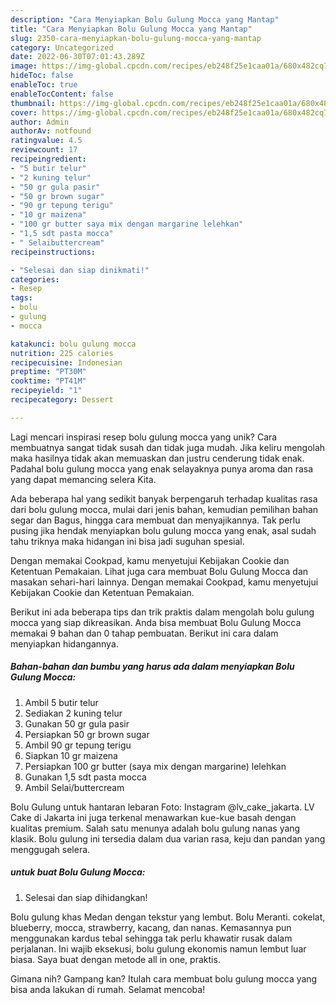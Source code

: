 ```yaml
---
description: "Cara Menyiapkan Bolu Gulung Mocca yang Mantap"
title: "Cara Menyiapkan Bolu Gulung Mocca yang Mantap"
slug: 2350-cara-menyiapkan-bolu-gulung-mocca-yang-mantap
category: Uncategorized
date: 2022-06-30T07:01:43.289Z
image: https://img-global.cpcdn.com/recipes/eb248f25e1caa01a/680x482cq70/bolu-gulung-mocca-foto-resep-utama.jpg
hideToc: false
enableToc: true
enableTocContent: false
thumbnail: https://img-global.cpcdn.com/recipes/eb248f25e1caa01a/680x482cq70/bolu-gulung-mocca-foto-resep-utama.jpg
cover: https://img-global.cpcdn.com/recipes/eb248f25e1caa01a/680x482cq70/bolu-gulung-mocca-foto-resep-utama.jpg
author: Admin
authorAv: notfound
ratingvalue: 4.5
reviewcount: 17
recipeingredient:
- "5 butir telur"
- "2 kuning telur"
- "50 gr gula pasir"
- "50 gr brown sugar"
- "90 gr tepung terigu"
- "10 gr maizena"
- "100 gr butter saya mix dengan margarine lelehkan"
- "1,5 sdt pasta mocca"
- " Selaibuttercream"
recipeinstructions:

- "Selesai dan siap dinikmati!"
categories:
- Resep
tags:
- bolu
- gulung
- mocca

katakunci: bolu gulung mocca 
nutrition: 225 calories
recipecuisine: Indonesian
preptime: "PT30M"
cooktime: "PT41M"
recipeyield: "1"
recipecategory: Dessert

---
```





Lagi mencari inspirasi resep bolu gulung mocca yang unik? Cara membuatnya sangat tidak susah dan tidak juga mudah. Jika keliru mengolah maka hasilnya tidak akan memuaskan dan justru cenderung tidak enak. Padahal bolu gulung mocca yang enak selayaknya punya aroma dan rasa yang dapat memancing selera Kita.





Ada beberapa hal yang sedikit banyak berpengaruh terhadap kualitas rasa dari bolu gulung mocca, mulai dari jenis bahan, kemudian pemilihan bahan segar dan Bagus, hingga cara membuat dan menyajikannya. Tak perlu pusing jika hendak menyiapkan bolu gulung mocca yang enak,      asal sudah tahu triknya maka hidangan ini bisa jadi suguhan spesial.














Dengan memakai Cookpad, kamu menyetujui Kebijakan Cookie dan Ketentuan Pemakaian. Lihat juga cara membuat Bolu Gulung Mocca dan masakan sehari-hari lainnya. Dengan memakai Cookpad, kamu menyetujui Kebijakan Cookie dan Ketentuan Pemakaian.






Berikut ini ada beberapa tips dan trik praktis dalam mengolah bolu gulung mocca yang siap dikreasikan. Anda bisa membuat Bolu Gulung Mocca memakai 9 bahan dan 0 tahap pembuatan. Berikut ini cara dalam menyiapkan hidangannya.

<!--inarticleads1-->

##### Bahan-bahan dan bumbu yang harus ada dalam menyiapkan Bolu Gulung Mocca:

1. Ambil 5 butir telur
1. Sediakan 2 kuning telur
1. Gunakan 50 gr gula pasir
1. Persiapkan 50 gr brown sugar
1. Ambil 90 gr tepung terigu
1. Siapkan 10 gr maizena
1. Persiapkan 100 gr butter (saya mix dengan margarine) lelehkan
1. Gunakan 1,5 sdt pasta mocca
1. Ambil  Selai/buttercream


Bolu Gulung untuk hantaran lebaran Foto: Instagram @lv_cake_jakarta. LV Cake di Jakarta ini juga terkenal menawarkan kue-kue basah dengan kualitas premium. Salah satu menunya adalah bolu gulung nanas yang klasik. Bolu gulung ini tersedia dalam dua varian rasa, keju dan pandan yang menggugah selera. 

<!--inarticleads2-->

#####  untuk buat Bolu Gulung Mocca:


1. Selesai dan siap dihidangkan!

Bolu gulung khas Medan dengan tekstur yang lembut. Bolu Meranti. cokelat, blueberry, mocca, strawberry, kacang, dan nanas. Kemasannya pun menggunakan kardus tebal sehingga tak perlu khawatir rusak dalam perjalanan. Ini wajib eksekusi, bolu gulung ekonomis namun lembut luar biasa. Saya buat dengan metode all in one, praktis. 

Gimana nih? Gampang kan? Itulah cara membuat bolu gulung mocca yang bisa anda lakukan di rumah. Selamat mencoba!

